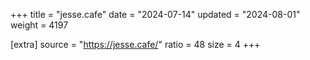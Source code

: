 +++
title = "jesse.cafe"
date = "2024-07-14"
updated = "2024-08-01"
weight = 4197

[extra]
source = "https://jesse.cafe/"
ratio = 48
size = 4
+++
